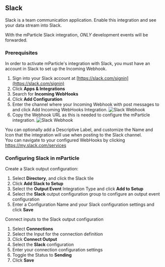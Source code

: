 

## Slack

Slack is a team communication application. Enable this integration and see your data stream into Slack.

With the mParticle Slack integration, *ONLY* development events will be forwarded.

### Prerequisites

In order to activate mParticle's integration with Slack, you must have an account in Slack to set up the Incoming Webhook.  

1. Sign into your Slack account at [https://slack.com/signin](https://slack.com/signin)
2. Click **Apps & Integrations**
3. Search for **Incoming WebHooks**
4. Click **Add Configuration**
3. Enter the channel where your Incoming Webhook with post messages to and click Add Incoming WebHooks Integration.
![Slack Webhook](slack-webhook.PNG)
4. Copy the Webhook URL as this is needed to configure the mParticle integration.
![Slack Webhook](slack-webhook-url.PNG)

<aside class="info">
You can optionally add a Descriptive Label, and customize the Name and Icon that the integration will use when posting to the Slack channel.  
<br>You can navigate to your configured WebHooks by clicking <a href="https://my.slack.com/services">https://my.slack.com/services</a>
</aside>

### Configuring Slack in mParticle

Create a Slack output configuration:

1.  Select **Directory**, and click the Slack tile
2.  Click **Add Slack to Setup**
3.  Select the **Output Event** Integration Type and click **Add to Setup**
4.  Select the **Slack** output configuration group to configure an output event configuration
5.  Enter a Configuration Name and your Slack configuration settings and click **Save**

Connect inputs to the Slack output configuration

1.  Select **Connections**
2.  Select the Input for the connection definition
3.  Click **Connect Output**
4.  Select the **Slack** configuration
5.  Enter your connection configuration settings
6. Toggle the Status to **Sending**
7. Click **Save**
